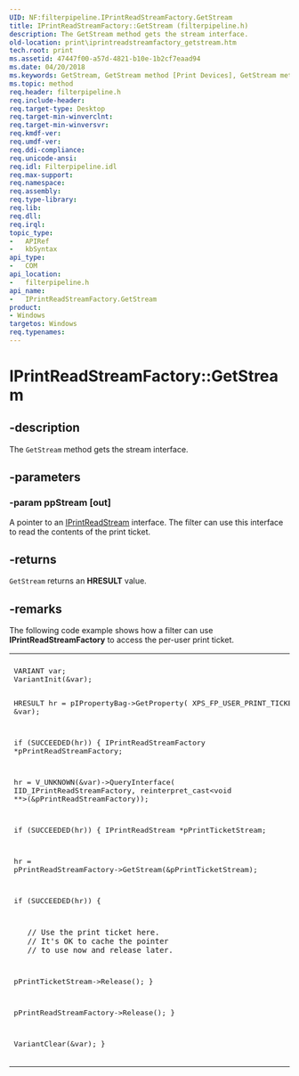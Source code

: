 ```yaml
---
UID: NF:filterpipeline.IPrintReadStreamFactory.GetStream
title: IPrintReadStreamFactory::GetStream (filterpipeline.h)
description: The GetStream method gets the stream interface.
old-location: print\iprintreadstreamfactory_getstream.htm
tech.root: print
ms.assetid: 47447f00-a57d-4821-b10e-1b2cf7eaad94
ms.date: 04/20/2018
ms.keywords: GetStream, GetStream method [Print Devices], GetStream method [Print Devices],IPrintReadStreamFactory interface, IPrintReadStreamFactory interface [Print Devices],GetStream method, IPrintReadStreamFactory.GetStream, IPrintReadStreamFactory::GetStream, filterpipeline/IPrintReadStreamFactory::GetStream, filterpipeline_0e4b4a26-da03-4719-bbce-2bb160a882e2.xml, print.iprintreadstreamfactory_getstream
ms.topic: method
req.header: filterpipeline.h
req.include-header: 
req.target-type: Desktop
req.target-min-winverclnt: 
req.target-min-winversvr: 
req.kmdf-ver: 
req.umdf-ver: 
req.ddi-compliance: 
req.unicode-ansi: 
req.idl: Filterpipeline.idl
req.max-support: 
req.namespace: 
req.assembly: 
req.type-library: 
req.lib: 
req.dll: 
req.irql: 
topic_type:
-	APIRef
-	kbSyntax
api_type:
-	COM
api_location:
-	filterpipeline.h
api_name:
-	IPrintReadStreamFactory.GetStream
product:
- Windows
targetos: Windows
req.typenames: 
---
```


# IPrintReadStreamFactory::GetStream


## -description


The <code>GetStream</code> method gets the stream interface.


## -parameters




### -param ppStream [out]

A pointer to an <a href="https://msdn.microsoft.com/library/windows/hardware/ff554337">IPrintReadStream</a> interface. The filter can use this interface to read the contents of the print ticket.


## -returns



<code>GetStream</code> returns an <b>HRESULT</b> value.




## -remarks



The following code example shows how a filter can use <b>IPrintReadStreamFactory</b> to access the per-user print ticket.

<div class="code"><span codelanguage=""><table>
<tr>
<th></th>
</tr>
<tr>
<td>
<pre>VARIANT var;
VariantInit(&amp;var);

HRESULT hr = pIPropertyBag-&gt;GetProperty(
  XPS_FP_USER_PRINT_TICKET,
  &amp;var);

if (SUCCEEDED(hr))
{
 IPrintReadStreamFactory   *pPrintReadStreamFactory;

 hr = V_UNKNOWN(&amp;var)-&gt;QueryInterface(
 IID_IPrintReadStreamFactory,
 reinterpret_cast&lt;void **&gt;(&amp;pPrintReadStreamFactory));

 if (SUCCEEDED(hr))
    {
 IPrintReadStream *pPrintTicketStream;

 hr = pPrintReadStreamFactory-&gt;GetStream(&amp;pPrintTicketStream);

 if (SUCCEEDED(hr))
      {

       // Use the print ticket here. 
       // It's OK to cache the pointer 
       // to use now and release later.

 pPrintTicketStream-&gt;Release();
      }

 pPrintReadStreamFactory-&gt;Release();
    }

 VariantClear(&amp;var);
}</pre>
</td>
</tr>
</table></span></div>


